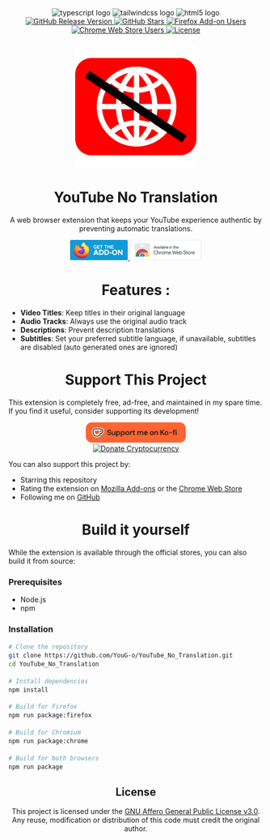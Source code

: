 <div align="center">
  <img src="https://cdn.jsdelivr.net/gh/devicons/devicon/icons/typescript/typescript-original.svg" height="25" alt="typescript logo" title="typescript logo" />
  <img src="https://cdn.simpleicons.org/tailwindcss/06B6D4" height="25" alt="tailwindcss logo" title="tailwindcss logo" />
  <img src="https://cdn.jsdelivr.net/gh/devicons/devicon/icons/html5/html5-original.svg" height="25" alt="html5 logo"  />
</div>
<div align="center">
  <a href="https://github.com/YouG-o/YouTube_No_Translation/releases/latest" target="_blank">
    <img src="https://img.shields.io/github/v/release/YouG-o/YouTube_No_Translation?style=flat&logo=github&color=2ea44f" alt="GitHub Release Version"/>
  </a>
  <a href="https://github.com/YouG-o/YouTube_No_Translation/stargazers" target="_blank">
    <img src="https://img.shields.io/github/stars/YouG-o/YouTube_No_Translation?style=flat&logo=github&color=f9d71c" alt="GitHub Stars"/>
  </a>
  <a href="https://addons.mozilla.org/firefox/addon/youtube-no-translation/" target="_blank">
    <img src="https://img.shields.io/amo/users/youtube-no-translation?label=&style=flat&logo=firefox-browser&logoColor=white&color=ff7139" alt="Firefox Add-on Users"/>
  </a>
  <a href="https://chromewebstore.google.com/detail/youtube-no-translation/lmkeolibdeeglfglnncmfleojmakecjb" target="_blank">
    <img src="https://img.shields.io/chrome-web-store/users/lmkeolibdeeglfglnncmfleojmakecjb?label=&style=flat&logo=google-chrome&logoColor=white&color=4285F4" alt="Chrome Web Store Users"/>
  </a>
  <a href="https://github.com/YouG-o/YouTube_No_Translation/blob/main/LICENSE" target="_blank">
    <img src="https://img.shields.io/github/license/YouG-o/YouTube_No_Translation?label=&style=flat&logo=license&logoColor=white&color=3da639" alt="License"/>
  </a>
</div>

###

<div align="center">
  <a href="https://youtube-no-translation.vercel.app/" target="_blank">
    <img src="./assets/icons/icon.svg" alt="Project description"/>

  </a>
</div>

###

<h1 align="center">YouTube No Translation</h1>

<p align="center">
  A web browser extension that keeps your YouTube experience authentic by preventing automatic translations.
</p>

<div align="center">
  <a href="https://addons.mozilla.org/firefox/addon/youtube-no-translation/" target="_blank">
    <img src="./assets/images/firefox.png" height="40" alt="Available on Mozilla Firefox" title="Available on Mozilla Firefox"/>
  </a>
  <a href="https://chromewebstore.google.com/detail/youtube-no-translation/lmkeolibdeeglfglnncmfleojmakecjb" target="_blank">
    <img src="./assets/images/chrome.png" height="40" alt="Available on Chrome Web Store" title="Available on Chrome Web Store"/>
  </a>
  
  <br>
  
</div>

###

<div>
  <h1 align="center">Features :</h1>
  
  - **Video Titles**: Keep titles in their original language
  - **Audio Tracks**: Always use the original audio track
  - **Descriptions**: Prevent description translations
  - **Subtitles**: Set your preferred subtitle language, if unavailable, subtitles are disabled (auto generated ones are ignored)
</div>

###

<div>
  <h1 align="center">Support This Project</h1>
  
  <p>This extension is completely free, ad-free, and maintained in my spare time. If you find it useful, consider supporting its development!</p>

  <div align="center">
    <a href="https://ko-fi.com/yougo" target="_blank">
      <img src="./assets/images/ko-fi.png" alt="Support me on Ko-fi" height="40">
    </a>
    <br>
    <a href="https://youtube-no-translation.vercel.app/?donate=crypto" target="_blank">
      <img src="https://img.shields.io/badge/Donate-Cryptocurrency-8256D0?style=for-the-badge&logo=bitcoin&logoColor=white" alt="Donate Cryptocurrency" height="30">
    </a>
  </div>
  
  <p>You can also support this project by:</p>
 
  - Starring this repository
  - Rating the extension on [Mozilla Add-ons](https://addons.mozilla.org/firefox/addon/youtube-no-translation/) or the [Chrome Web Store](https://chromewebstore.google.com/detail/youtube-no-translation/lmkeolibdeeglfglnncmfleojmakecjb)
  - Following me on [GitHub](https://github.com/YouG-o)

###

<div>
  <h1 align="center">Build it yourself</h1>
  
  <p>While the extension is available through the official stores, you can also build it from source:</p>
  
  ### Prerequisites
  - Node.js
  - npm
  
  ### Installation
  ```bash
  # Clone the repository
  git clone https://github.com/YouG-o/YouTube_No_Translation.git
  cd YouTube_No_Translation
  
  # Install dependencies
  npm install

  # Build for Firefox
  npm run package:firefox

  # Build for Chromium
  npm run package:chrome

  # Build for both browsers
  npm run package
  ```

###

<div align="center">
  <h2>License</h2>
  This project is licensed under the <a href="LICENSE">GNU Affero General Public License v3.0</a>.
  <br>
  Any reuse, modification or distribution of this code must credit the original author.
  <br>
</div>

###